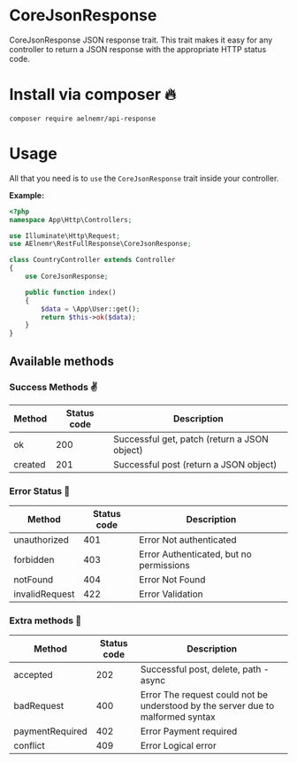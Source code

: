 # CoreJsonResponse
CoreJsonResponse JSON response trait. 
This trait makes it easy for any controller to return a JSON response 
with the appropriate HTTP status code.

# Install via composer :fire:

```$xslt
composer require aelnemr/api-response
```

# Usage
All that you need is to `use` the `CoreJsonResponse` trait inside your controller.

**Example:**

```php
<?php
namespace App\Http\Controllers;

use Illuminate\Http\Request;
use AElnemr\RestFullResponse\CoreJsonResponse;

class CountryController extends Controller
{
    use CoreJsonResponse;

    public function index()
    {
        $data = \App\User::get();
        return $this->ok($data);
    }
}
```

## Available methods

### Success Methods :v:
| Method | Status code | Description |
|---|---|---|
|ok|200|Successful get, patch (return a JSON object)|
|created|201|Successful post (return a JSON object)|

### Error Status :shit:

| Method | Status code | Description |
|---|---|---|
|unauthorized|401|Error Not authenticated|
|forbidden|403|Error Authenticated, but no permissions|
|notFound|404|Error Not Found|
|invalidRequest|422|Error Validation|

### Extra methods :man:

| Method | Status code | Description |
|---|---|---|
|accepted|202|Successful post, delete, path - async|
|badRequest|400|Error The request could not be understood by the server due to malformed syntax|
|paymentRequired|402|Error Payment required|
|conflict|409|Error Logical error|
